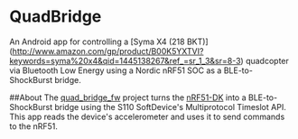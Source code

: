 # QuadBridge
An Android app for controlling a [Syma X4 (218 BKT)] (http://www.amazon.com/gp/product/B00K5YXTVI?keywords=syma%20x4&qid=1445138267&ref_=sr_1_3&sr=8-3) quadcopter via Bluetooth Low Energy using a Nordic nRF51 SOC as a BLE-to-ShockBurst bridge.

##About
The [quad_bridge_fw](https://github.com/inductivekickback/quad_bridge_fw) project turns the [nRF51-DK](http://www.digikey.com/product-detail/en/NRF51-DK/1490-1038-ND/5022449) into a BLE-to-ShockBurst bridge using the S110 SoftDevice's Multiprotocol Timeslot API. This app reads the device's accelerometer and uses it to send commands to the nRF51.
